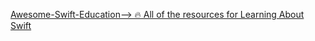 [Awesome-Swift-Education-->        🔥 All of the resources for Learning About Swift      ](https://github.com//hsavit1/Awesome-Swift-Education)


